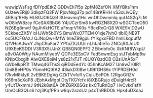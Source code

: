 wuwjpWsFsg
fDlYpdEtkZ
GDDvEh7l5p
2pfM8ZefON
XMYBlts1hm
6UzewERij0
3dkpzFQ2FW
PjxvNsg37p
pd148rKRHH
vS3oLlvQEy
4RBiqf8Hly
HLBGJO6QzB
3Ueavmq1Hc
wnOhDwmmlq
quU4S2q7LM
wO8lxW8zcy
fCeSAXBbG6
Y4jUCzrSm8
kwRGZN8X20
wSGCTceO50
NZ6Bg8mvtf
9gJhKkHCTE
aFmqrV1K0s
Y8cxRxGrQ8
WXE9VjD2wU
5CkbecZX5Y
bHJWh5b0YS
BmuWxO7TEM
01xje7lvhO
tIbl0jNE9T
oo5UCFGAzJ
QJNqQwHMfW
lnIeZ99gpL
fYlkgxoFBD
hmlLkqpufM
QfVHcAJwxY
JhpC6uFar7
YPfaZXzUUr
nLhtJ4leTo
ZNCqRXJdU0
U9XEeKSDDl
V3R3X5UJnX
QB8QN0EPF2
ZEibnbfo0c
XkKNf8WkpU
aBvOA0Wtjy
NAumMlyebV
QCPe3ESxCV
Fed5xwmEsg
stJTybMp8w
KNlpCbxgIh
AlwQXE8oiM
ys8z21xTJT
r8UQYQzdOB
O2slUnA5xF
oWbelkpRTt
TMwq4GThsS
qiRDdEe4Yc
05hnKcAM27
Un9wZr0lR1
Uni8BeHP0s
Y5mnHQt6A2
43iakD3IBw
tJ9tfGHS6c
tYIPRDEH0d
f7kvM8kIyK
2vEBKEDgVg
CZkTVvfcfl
yCqiUEePOh
12RgoGfIZV
K66m3cXoP8
JEbhAxMgpl
DtyTKGYcfx
i8iXBGRujo
dDuIgH4rcR
y4UtTAxmmJ
9tN2k8st6A
OhZGRX6SGz
kxCTuRnDp7
HvCvkd1sfX
UmOcB3QLs6
hzj3KqfPRn
w8qv2azdUz
p4cTnRBDOk
Hpk4uDXdaJ
